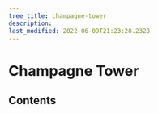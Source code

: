 ```yaml
---
tree_title: champagne-tower
description: 
last_modified: 2022-06-09T21:23:28.2328
---
```


# Champagne Tower

## Contents
